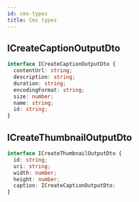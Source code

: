 ```yaml
---
id: cms-types
title: Cms types
---
```


## ICreateCaptionOutputDto

```ts
interface ICreateCaptionOutputDto {
  contentUrl: string;
  description: string;
  duration: string;
  encodingFormat: string;
  size: number;
  name: string;
  id: string;
}
```

## ICreateThumbnailOutputDto

```ts
interface ICreateThumbnailOutputDto {
  id: string;
  uri: string;
  width: number;
  height: number;
  caption: ICreateCaptionOutputDto;
}
```
